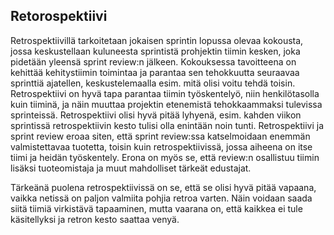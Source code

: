 ## Retorospektiivi

Retrospektiivillä tarkoitetaan jokaisen sprintin lopussa olevaa kokousta, jossa keskustellaan kuluneesta sprintistä prohjektin tiimin kesken, joka pidetään yleensä sprint review:n jälkeen. Kokouksessa tavoitteena on kehittää kehitystiimin toimintaa ja parantaa sen tehokkuutta seuraavaa sprinttiä ajatellen, keskustelemaalla esim. mitä olisi voitu tehdä toisin. Retrospektiivi on hyvä tapa parantaa tiimin työskentelyö, niin henkilötasolla kuin tiiminä, ja näin muuttaa projektin etenemistä tehokkaammaksi tulevissa sprinteissä. Retrospektiivi olisi hyvä pitää lyhyenä, esim. kahden viikon sprintissä retrospektiivin kesto tulisi olla enintään noin tunti. Retrospektiivi ja sprint review eroaa siten, että sprint review:ssa katselmoidaan enemmän valmistettavaa tuotetta, toisin kuin retrospektiivissä, jossa aiheena on itse tiimi ja heidän työskentely. 
Erona on myös se, että review:n osallistuu tiimin lisäksi tuoteomistaja ja muut mahdolliset tärkeät edustajat. 

Tärkeänä puolena retrospektiivissä on se, että se olisi hyvä pitää vapaana, vaikka netissä on paljon valmiita pohjia retroa varten. Näin voidaan saada siitä tiimiä virkistävä tapaaminen, mutta vaarana on, että kaikkea ei tule käsitellyksi ja retron kesto saattaa venyä.
